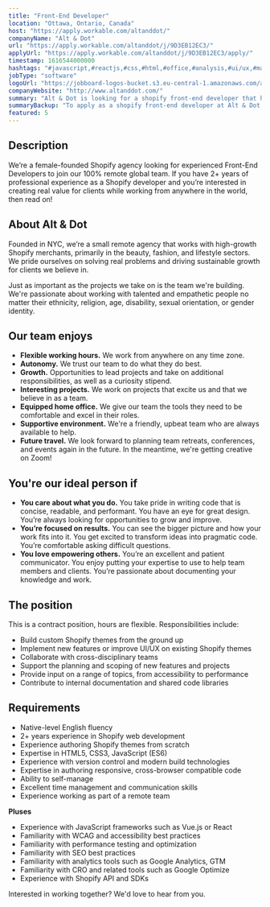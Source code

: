 ```yaml
---
title: "Front-End Developer"
location: "Ottawa, Ontario, Canada"
host: "https://apply.workable.com/altanddot/"
companyName: "Alt & Dot"
url: "https://apply.workable.com/altanddot/j/9D3EB12EC3/"
applyUrl: "https://apply.workable.com/altanddot/j/9D3EB12EC3/apply/"
timestamp: 1616544000000
hashtags: "#javascript,#reactjs,#css,#html,#office,#analysis,#ui/ux,#management,#optimization,#English"
jobType: "software"
logoUrl: "https://jobboard-logos-bucket.s3.eu-central-1.amazonaws.com/alt-dot"
companyWebsite: "http://www.altanddot.com/"
summary: "Alt & Dot is looking for a shopify front-end developer that has 2+ years of experience in Shopify web development."
summaryBackup: "To apply as a shopify front-end developer at Alt & Dot, you preferably need to have some knowledge of: #javascript, #reactjs, #css."
featured: 5
---
```


## Description

We’re a female-founded Shopify agency looking for experienced Front-End Developers to join our 100% remote global team. If you have 2+ years of professional experience as a Shopify developer and you’re interested in creating real value for clients while working from anywhere in the world, then read on!

## About Alt & Dot

Founded in NYC, we’re a small remote agency that works with high-growth Shopify merchants, primarily in the beauty, fashion, and lifestyle sectors. We pride ourselves on solving real problems and driving sustainable growth for clients we believe in.

Just as important as the projects we take on is the team we're building. We're passionate about working with talented and empathetic people no matter their ethnicity, religion, age, disability, sexual orientation, or gender identity.

## Our team enjoys

*   **Flexible working hours.** We work from anywhere on any time zone.
*   **Autonomy.** We trust our team to do what they do best.
*   **Growth.** Opportunities to lead projects and take on additional responsibilities, as well as a curiosity stipend.
*   **Interesting projects.** We work on projects that excite us and that we believe in as a team.
*   **Equipped home office.** We give our team the tools they need to be comfortable and excel in their roles.
*   **Supportive environment.** We're a friendly, upbeat team who are always available to help.
*   **Future travel.** We look forward to planning team retreats, conferences, and events again in the future. In the meantime, we're getting creative on Zoom!

## You're our ideal person if

*   **You care about what you do.** You take pride in writing code that is concise, readable, and performant. You have an eye for great design. You’re always looking for opportunities to grow and improve.
*   **You’re focused on results.** You can see the bigger picture and how your work fits into it. You get excited to transform ideas into pragmatic code. You’re comfortable asking difficult questions.
*   **You love empowering others.** You’re an excellent and patient communicator. You enjoy putting your expertise to use to help team members and clients. You’re passionate about documenting your knowledge and work.

## The position

This is a contract position, hours are flexible. Responsibilities include:

*   Build custom Shopify themes from the ground up
*   Implement new features or improve UI/UX on existing Shopify themes
*   Collaborate with cross-disciplinary teams
*   Support the planning and scoping of new features and projects
*   Provide input on a range of topics, from accessibility to performance
*   Contribute to internal documentation and shared code libraries

## Requirements

*   Native-level English fluency
*   2+ years experience in Shopify web development
*   Experience authoring Shopify themes from scratch
*   Expertise in HTML5, CSS3, JavaScript (ES6)
*   Experience with version control and modern build technologies
*   Expertise in authoring responsive, cross-browser compatible code
*   Ability to self-manage
*   Excellent time management and communication skills
*   Experience working as part of a remote team

**Pluses**

*   Experience with JavaScript frameworks such as Vue.js or React
*   Familiarity with WCAG and accessibility best practices
*   Familiarity with performance testing and optimization
*   Familiarity with SEO best practices
*   Familiarity with analytics tools such as Google Analytics, GTM
*   Familiarity with CRO and related tools such as Google Optimize
*   Experience with Shopify API and SDKs

Interested in working together? We'd love to hear from you.
